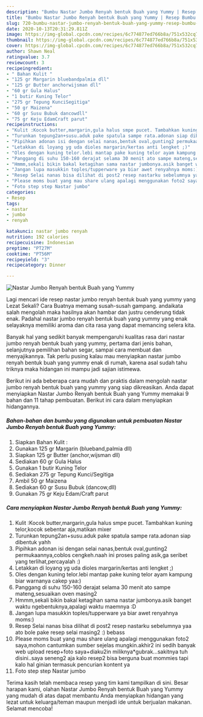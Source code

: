 ```yaml
---
description: "Bumbu Nastar Jumbo Renyah bentuk Buah yang Yummy | Resep Bumbu Nastar Jumbo Renyah bentuk Buah yang Yummy Yang Lezat Sekali"
title: "Bumbu Nastar Jumbo Renyah bentuk Buah yang Yummy | Resep Bumbu Nastar Jumbo Renyah bentuk Buah yang Yummy Yang Lezat Sekali"
slug: 720-bumbu-nastar-jumbo-renyah-bentuk-buah-yang-yummy-resep-bumbu-nastar-jumbo-renyah-bentuk-buah-yang-yummy-yang-lezat-sekali
date: 2020-10-13T20:31:29.811Z
image: https://img-global.cpcdn.com/recipes/6c774877ed766b8a/751x532cq70/nastar-jumbo-renyah-bentuk-buah-yang-yummy-foto-resep-utama.jpg
thumbnail: https://img-global.cpcdn.com/recipes/6c774877ed766b8a/751x532cq70/nastar-jumbo-renyah-bentuk-buah-yang-yummy-foto-resep-utama.jpg
cover: https://img-global.cpcdn.com/recipes/6c774877ed766b8a/751x532cq70/nastar-jumbo-renyah-bentuk-buah-yang-yummy-foto-resep-utama.jpg
author: Shawn Neal
ratingvalue: 3.7
reviewcount: 3
recipeingredient:
- " Bahan Kulit "
- "125 gr Margarin bluebandpalmia dll"
- "125 gr Butter anchorwijsman dll"
- "60 gr Gula Halus"
- "1 butir Kuning Telor"
- "275 gr Tepung KunciSegitiga"
- "50 gr Maizena"
- "60 gr Susu Bubuk dancowdll"
- "75 gr Keju EdamCraft parut"
recipeinstructions:
- "Kulit :Kocok butter,margarin,gula halus smpe pucet. Tambahkan kuning telor,kocok sebentar aja,matikan mixer"
- "Turunkan tepung2an+susu.aduk pake spatula sampe rata.adonan siap dibentuk yahh"
- "Pipihkan adonan isi dengan selai nanas,bentuk oval,gunting2 permukaannya,coblos cengkeh.naah ini proses paling asik,ga seribet yang terlihat,percayalah :)"
- "Letakkan di loyang yg uda dioles margarin/kertas anti lengket ;)"
- "Oles dengan kuning telor.lebi mantap pake kuning telor ayam kampung biar warnanya cakep yaa:)"
- "Panggang di suhu 150-160 derajat selama 30 menit ato sampe mateng,sesuaikan oven masing2"
- "Hmmm,sekali bikin bakal ketagihan sama nastar jumbonya.asik banget waktu ngebentuknya,apalagi waktu maemnya :D"
- "Jangan lupa masukkin toples/tupperware ya biar awet renyahnya moms:)"
- "Resep Selai nanas bisa dilihat di post2 resep nastarku sebelumnya yaa ato bole pake resep selai masing2 :) bebass"
- "Please moms buat yang mau share ulang apalagi menggunakan foto2 saya,mohon cantumkan sumber sejelas mungkin.akhir2 ini sedih banyak web upload resep+foto saya+diaku2in miliknya*gubrak...sakitnya tuh disini..saya seneng2 aja kalo resep2 bisa berguna buat mommies tapi kalo hal ginian termasuk pencurian kontent ya"
- "Foto step step Nastar jumbo"
categories:
- Resep
tags:
- nastar
- jumbo
- renyah

katakunci: nastar jumbo renyah 
nutrition: 192 calories
recipecuisine: Indonesian
preptime: "PT27M"
cooktime: "PT56M"
recipeyield: "3"
recipecategory: Dinner

---
```



![Nastar Jumbo Renyah bentuk Buah yang Yummy](https://img-global.cpcdn.com/recipes/6c774877ed766b8a/751x532cq70/nastar-jumbo-renyah-bentuk-buah-yang-yummy-foto-resep-utama.jpg)

Lagi mencari ide resep nastar jumbo renyah bentuk buah yang yummy yang Lezat Sekali? Cara Buatnya memang susah-susah gampang. andaikata salah mengolah maka hasilnya akan hambar dan justru cenderung tidak enak. Padahal nastar jumbo renyah bentuk buah yang yummy yang enak selayaknya memiliki aroma dan cita rasa yang dapat memancing selera kita.

Banyak hal yang sedikit banyak mempengaruhi kualitas rasa dari nastar jumbo renyah bentuk buah yang yummy, pertama dari jenis bahan, selanjutnya pemilihan bahan segar, sampai cara membuat dan menyajikannya. Tak perlu pusing kalau mau menyiapkan nastar jumbo renyah bentuk buah yang yummy enak di rumah, karena asal sudah tahu triknya maka hidangan ini mampu jadi sajian istimewa.




Berikut ini ada beberapa cara mudah dan praktis dalam mengolah nastar jumbo renyah bentuk buah yang yummy yang siap dikreasikan. Anda dapat menyiapkan Nastar Jumbo Renyah bentuk Buah yang Yummy memakai 9 bahan dan 11 tahap pembuatan. Berikut ini cara dalam menyiapkan hidangannya.

<!--inarticleads1-->

##### Bahan-bahan dan bumbu yang digunakan untuk pembuatan Nastar Jumbo Renyah bentuk Buah yang Yummy:

1. Siapkan  Bahan Kulit :
1. Gunakan 125 gr Margarin (blueband,palmia dll)
1. Siapkan 125 gr Butter (anchor,wijsman dll)
1. Sediakan 60 gr Gula Halus
1. Gunakan 1 butir Kuning Telor
1. Sediakan 275 gr Tepung Kunci/Segitiga
1. Ambil 50 gr Maizena
1. Sediakan 60 gr Susu Bubuk (dancow,dll)
1. Gunakan 75 gr Keju Edam/Craft parut




<!--inarticleads2-->

##### Cara menyiapkan Nastar Jumbo Renyah bentuk Buah yang Yummy:

1. Kulit :Kocok butter,margarin,gula halus smpe pucet. Tambahkan kuning telor,kocok sebentar aja,matikan mixer
1. Turunkan tepung2an+susu.aduk pake spatula sampe rata.adonan siap dibentuk yahh
1. Pipihkan adonan isi dengan selai nanas,bentuk oval,gunting2 permukaannya,coblos cengkeh.naah ini proses paling asik,ga seribet yang terlihat,percayalah :)
1. Letakkan di loyang yg uda dioles margarin/kertas anti lengket ;)
1. Oles dengan kuning telor.lebi mantap pake kuning telor ayam kampung biar warnanya cakep yaa:)
1. Panggang di suhu 150-160 derajat selama 30 menit ato sampe mateng,sesuaikan oven masing2
1. Hmmm,sekali bikin bakal ketagihan sama nastar jumbonya.asik banget waktu ngebentuknya,apalagi waktu maemnya :D
1. Jangan lupa masukkin toples/tupperware ya biar awet renyahnya moms:)
1. Resep Selai nanas bisa dilihat di post2 resep nastarku sebelumnya yaa ato bole pake resep selai masing2 :) bebass
1. Please moms buat yang mau share ulang apalagi menggunakan foto2 saya,mohon cantumkan sumber sejelas mungkin.akhir2 ini sedih banyak web upload resep+foto saya+diaku2in miliknya*gubrak...sakitnya tuh disini..saya seneng2 aja kalo resep2 bisa berguna buat mommies tapi kalo hal ginian termasuk pencurian kontent ya
1. Foto step step Nastar jumbo




Terima kasih telah membaca resep yang tim kami tampilkan di sini. Besar harapan kami, olahan Nastar Jumbo Renyah bentuk Buah yang Yummy yang mudah di atas dapat membantu Anda menyiapkan hidangan yang lezat untuk keluarga/teman maupun menjadi ide untuk berjualan makanan. Selamat mencoba!
